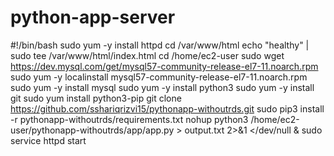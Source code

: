 # python-app-server
#!/bin/bash
sudo yum -y install httpd
cd /var/www/html
echo "healthy" | sudo tee /var/www/html/index.html
cd /home/ec2-user
sudo wget https://dev.mysql.com/get/mysql57-community-release-el7-11.noarch.rpm
sudo yum -y localinstall mysql57-community-release-el7-11.noarch.rpm
sudo yum -y install mysql
sudo yum -y install python3
sudo yum -y install git
sudo yum install python3-pip
git clone https://github.com/sshariqrizvi15/pythonapp-withoutrds.git
sudo pip3 install -r pythonapp-withoutrds/requirements.txt
nohup python3 /home/ec2-user/pythonapp-withoutrds/app/app.py > output.txt 2>&1  </dev/null &
sudo service httpd start
